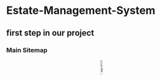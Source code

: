 <h1>Estate-Management-System</h1>
<h2>first step in our project</h2>
<h3> Main Sitemap</h3>
<p align="center">
  <img src="https://user-images.githubusercontent.com/100785039/223235004-d266aaff-f94e-4f80-b618-a0d0ed416d8e.png" alt="Main Sitemap" width=10%>
</p>
